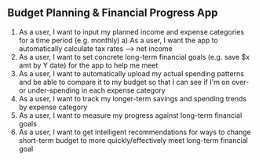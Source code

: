 Budget Planning & Financial Progress App
-----

1) As a user, I want to input my planned income and expense categories for a time period (e.g. monthly)
  a) As a user, I want the app to automatically calculate tax rates --> net income
2) As a user, I want to set concrete long-term financial goals (e.g. save $x amt by Y date) for the app to help me meet
3) As a user, I want to automatically upload my actual spending patterns and be able to compare it to my budget so that I can see if I'm on over- or under-spending in each expense category
4) As a user, I want to track my longer-term savings and spending trends by expense category
5) As a user, I want to measure my progress against long-term financial goals
6) As a user, I want to get intelligent recommendations for ways to change short-term budget to more quickly/effectively meet long-term financial goal
